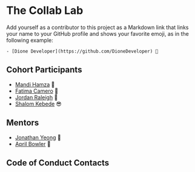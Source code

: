 # The Collab Lab

Add yourself as a contributor to this project as a Markdown link that links your name to your GitHub profile and shows your favorite emoji, as in the following example:

    - [Dione Developer](https://github.com/DioneDeveloper) 💅

## Cohort Participants

- [Mandi Hamza](https://github.com/Mandihamza) 🦄
- [Fatima Camero](https://github.com/timamero) 🍰
- [Jordan Raleigh](https://github.com/JordanRaleigh) 🤔
- [Shalom Kebede](https://github.com/habeshawit) 😎

## Mentors

- [Jonathan Yeong](https://github.com/jonathanyeong) 🧗
- [April Bowler](https://github.com/abowler2) 🐼

## Code of Conduct Contacts
